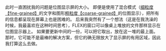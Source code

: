 此时一直困扰我的问题是位图显示屏的大小。
即便是使用了混合模式（[细粒度【fine-grained】](http://baike.baidu.com/view/3630593.htm)的文字和图形[粗粒度【coarse-grained】](http://blog.sina.com.cn/s/blog_4eaff65601000bxg.html)的位图显示），把所有的信息都呈现在屏幕上也是困难的。
后来我突然有了一个想法（这是在我洗澡的时候，我最喜欢在这种时间思考），FLEX的窗口可以像桌上堆放的文件那样显示在位图显示器上。
如果要更新中间的一份，可以把它取出，放在这一堆的最上面。
那时，它可能不是最棒的解决方案，但它的确无限放大了显示屏的有用区域，因此我打算这么去做。

